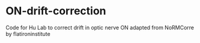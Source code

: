 # ON-drift-correction
Code for Hu Lab to correct drift in optic nerve ON adapted from NoRMCorre by flatironinstitute
